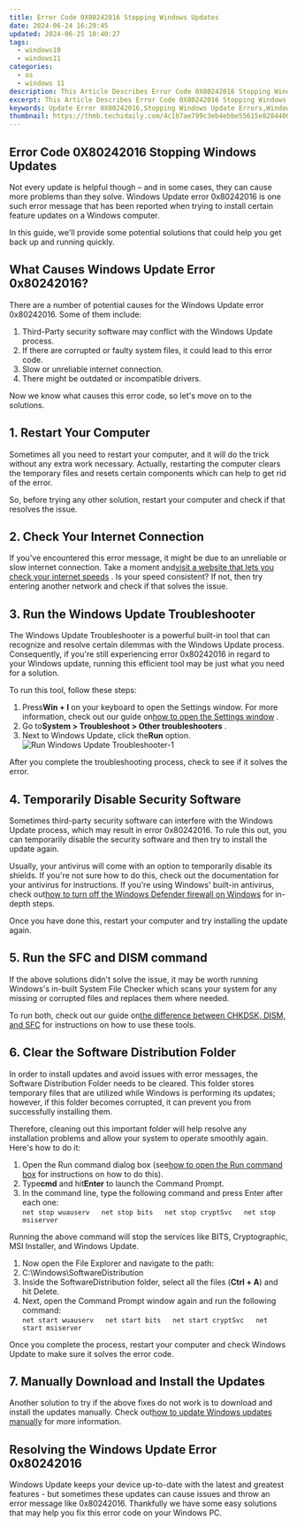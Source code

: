 ```yaml
---
title: Error Code 0X80242016 Stopping Windows Updates
date: 2024-06-24 16:29:45
updated: 2024-06-25 10:40:27
tags:
  - windows10
  - windows11
categories:
  - os
  - windows 11
description: This Article Describes Error Code 0X80242016 Stopping Windows Updates
excerpt: This Article Describes Error Code 0X80242016 Stopping Windows Updates
keywords: Update Error 0X80242016,Stopping Windows Update Errors,Windows Updates Halted,XP Code 0X80242016 Fix,Stop Windows Update Error,Resolve 0X80242016 Issue,Windows 10 Update Stopped
thumbnail: https://thmb.techidaily.com/4c1b7ae799c3eb4ebbe55615e8284400f0c118d4f2fc06cbee13880f73f171b3.jpg
---
```


## Error Code 0X80242016 Stopping Windows Updates

 Not every update is helpful though – and in some cases, they can cause more problems than they solve. Windows Update error 0x80242016 is one such error message that has been reported when trying to install certain feature updates on a Windows computer.

 In this guide, we'll provide some potential solutions that could help you get back up and running quickly.

## What Causes Windows Update Error 0x80242016?

 There are a number of potential causes for the Windows Update error 0x80242016\. Some of them include:

1. Third-Party security software may conflict with the Windows Update process.
2. If there are corrupted or faulty system files, it could lead to this error code.
3. Slow or unreliable internet connection.
4. There might be outdated or incompatible drivers.

 Now we know what causes this error code, so let's move on to the solutions.

## 1\. Restart Your Computer

 Sometimes all you need to restart your computer, and it will do the trick without any extra work necessary. Actually, restarting the computer clears the temporary files and resets certain components which can help to get rid of the error.

 So, before trying any other solution, restart your computer and check if that resolves the issue.

## 2\. Check Your Internet Connection

 If you've encountered this error message, it might be due to an unreliable or slow internet connection. Take a moment and[visit a website that lets you check your internet speeds](https://www.makeuseof.com/best-free-websites-test-internet-speed/) . Is your speed consistent? If not, then try entering another network and check if that solves the issue.

## 3\. Run the Windows Update Troubleshooter

 The Windows Update Troubleshooter is a powerful built-in tool that can recognize and resolve certain dilemmas with the Windows Update process. Consequently, if you're still experiencing error 0x80242016 in regard to your Windows update, running this efficient tool may be just what you need for a solution.

To run this tool, follow these steps:

1. Press**Win + I** on your keyboard to open the Settings window. For more information, check out our guide on[how to open the Settings window](https://www.makeuseof.com/windows-ways-to-open-system-settings/) .
2. Go to**System > Troubleshoot > Other troubleshooters** .
3. Next to Windows Update, click the**Run** option.  
![Run Windows Update Troubleshooter-1](https://static1.makeuseofimages.com/wordpress/wp-content/uploads/2022/12/run-windows-update-troubleshooter-1.jpg)

 After you complete the troubleshooting process, check to see if it solves the error.

## 4\. Temporarily Disable Security Software

 Sometimes third-party security software can interfere with the Windows Update process, which may result in error 0x80242016\. To rule this out, you can temporarily disable the security software and then try to install the update again.

 Usually, your antivirus will come with an option to temporarily disable its shields. If you're not sure how to do this, check out the documentation for your antivirus for instructions. If you're using Windows' built-in antivirus, check out[how to turn off the Windows Defender firewall on Windows](https://www.makeuseof.com/windows-11-disable-microsoft-defender-firewall/) for in-depth steps.

 Once you have done this, restart your computer and try installing the update again.

## 5\. Run the SFC and DISM command

 If the above solutions didn't solve the issue, it may be worth running Windows's in-built System File Checker which scans your system for any missing or corrupted files and replaces them where needed.

 To run both, check out our guide on[the difference between CHKDSK, DISM, and SFC](https://www.makeuseof.com/difference-between-chkdsk-sfc-and-dism-in-windows-10/) for instructions on how to use these tools.

## 6\. Clear the Software Distribution Folder

 In order to install updates and avoid issues with error messages, the Software Distribution Folder needs to be cleared. This folder stores temporary files that are utilized while Windows is performing its updates; however, if this folder becomes corrupted, it can prevent you from successfully installing them.

 Therefore, cleaning out this important folder will help resolve any installation problems and allow your system to operate smoothly again. Here's how to do it:

1. Open the Run command dialog box (see[how to open the Run command box](https://www.makeuseof.com/windows-open-run-command-dialog-box/) for instructions on how to do this).
2. Type**cmd** and hit**Enter** to launch the Command Prompt.
3. In the command line, type the following command and press Enter after each one:  
`net stop wuauserv  
net stop bits  
net stop cryptSvc  
net stop msiserver`

 Running the above command will stop the services like BITS, Cryptographic, MSI Installer, and Windows Update.

1. Now open the File Explorer and navigate to the path:
2. C:\Windows\SoftwareDistribution
3. Inside the SoftwareDistribution folder, select all the files (**Ctrl + A**) and hit Delete.
4. Next, open the Command Prompt window again and run the following command:  
`net start wuauserv  
net start bits  
net start cryptSvc  
net start msiserver`

 Once you complete the process, restart your computer and check Windows Update to make sure it solves the error code.

## 7\. Manually Download and Install the Updates

 Another solution to try if the above fixes do not work is to download and install the updates manually. Check out[how to update Windows updates manually](https://www.makeuseof.com/update-windows-manually/) for more information.

## Resolving the Windows Update Error 0x80242016

 Windows Update keeps your device up-to-date with the latest and greatest features - but sometimes these updates can cause issues and throw an error message like 0x80242016\. Thankfully we have some easy solutions that may help you fix this error code on your Windows PC.

<ins class="adsbygoogle"
     style="display:block"
     data-ad-format="autorelaxed"
     data-ad-client="ca-pub-7571918770474297"
     data-ad-slot="1223367746"></ins>



<ins class="adsbygoogle"
     style="display:block"
     data-ad-client="ca-pub-7571918770474297"
     data-ad-slot="8358498916"
     data-ad-format="auto"
     data-full-width-responsive="true"></ins>
